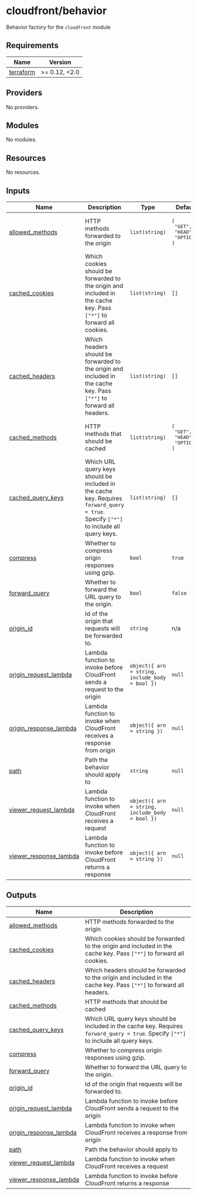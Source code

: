 # cloudfront/behavior

Behavior factory for the `cloudfront` module

<!-- BEGIN_TF_DOCS -->
## Requirements

| Name | Version |
|------|---------|
| <a name="requirement_terraform"></a> [terraform](#requirement\_terraform) | >= 0.12, <2.0 |

## Providers

No providers.

## Modules

No modules.

## Resources

No resources.

## Inputs

| Name | Description | Type | Default | Required |
|------|-------------|------|---------|:--------:|
| <a name="input_allowed_methods"></a> [allowed\_methods](#input\_allowed\_methods) | HTTP methods forwarded to the origin | `list(string)` | <pre>[<br>  "GET",<br>  "HEAD",<br>  "OPTIONS"<br>]</pre> | no |
| <a name="input_cached_cookies"></a> [cached\_cookies](#input\_cached\_cookies) | Which cookies should be forwarded to the origin and included in the cache key. Pass `["*"]` to forward all cookies. | `list(string)` | `[]` | no |
| <a name="input_cached_headers"></a> [cached\_headers](#input\_cached\_headers) | Which headers should be forwarded to the origin and included in the cache key. Pass `["*"]` to forward all headers. | `list(string)` | `[]` | no |
| <a name="input_cached_methods"></a> [cached\_methods](#input\_cached\_methods) | HTTP methods that should be cached | `list(string)` | <pre>[<br>  "GET",<br>  "HEAD",<br>  "OPTIONS"<br>]</pre> | no |
| <a name="input_cached_query_keys"></a> [cached\_query\_keys](#input\_cached\_query\_keys) | Which URL query keys should be included in the cache key. Requires `forward_query = true`. Specify `["*"]` to include all query keys. | `list(string)` | `[]` | no |
| <a name="input_compress"></a> [compress](#input\_compress) | Whether to compress origin responses using gzip. | `bool` | `true` | no |
| <a name="input_forward_query"></a> [forward\_query](#input\_forward\_query) | Whether to forward the URL query to the origin. | `bool` | `false` | no |
| <a name="input_origin_id"></a> [origin\_id](#input\_origin\_id) | Id of the origin that requests will be forwarded to. | `string` | n/a | yes |
| <a name="input_origin_request_lambda"></a> [origin\_request\_lambda](#input\_origin\_request\_lambda) | Lambda function to invoke before CloudFront sends a request to the origin | `object({ arn = string, include_body = bool })` | `null` | no |
| <a name="input_origin_response_lambda"></a> [origin\_response\_lambda](#input\_origin\_response\_lambda) | Lambda function to invoke when CloudFront receives a response from origin | `object({ arn = string })` | `null` | no |
| <a name="input_path"></a> [path](#input\_path) | Path the behavior should apply to | `string` | `null` | no |
| <a name="input_viewer_request_lambda"></a> [viewer\_request\_lambda](#input\_viewer\_request\_lambda) | Lambda function to invoke when CloudFront receives a request | `object({ arn = string, include_body = bool })` | `null` | no |
| <a name="input_viewer_response_lambda"></a> [viewer\_response\_lambda](#input\_viewer\_response\_lambda) | Lambda function to invoke before CloudFront returns a response | `object({ arn = string })` | `null` | no |

## Outputs

| Name | Description |
|------|-------------|
| <a name="output_allowed_methods"></a> [allowed\_methods](#output\_allowed\_methods) | HTTP methods forwarded to the origin |
| <a name="output_cached_cookies"></a> [cached\_cookies](#output\_cached\_cookies) | Which cookies should be forwarded to the origin and included in the cache key. Pass `["*"]` to forward all cookies. |
| <a name="output_cached_headers"></a> [cached\_headers](#output\_cached\_headers) | Which headers should be forwarded to the origin and included in the cache key. Pass `["*"]` to forward all headers. |
| <a name="output_cached_methods"></a> [cached\_methods](#output\_cached\_methods) | HTTP methods that should be cached |
| <a name="output_cached_query_keys"></a> [cached\_query\_keys](#output\_cached\_query\_keys) | Which URL query keys should be included in the cache key. Requires `forward_query = true`. Specify `["*"]` to include all query keys. |
| <a name="output_compress"></a> [compress](#output\_compress) | Whether to compress origin responses using gzip. |
| <a name="output_forward_query"></a> [forward\_query](#output\_forward\_query) | Whether to forward the URL query to the origin. |
| <a name="output_origin_id"></a> [origin\_id](#output\_origin\_id) | Id of the origin that requests will be forwarded to. |
| <a name="output_origin_request_lambda"></a> [origin\_request\_lambda](#output\_origin\_request\_lambda) | Lambda function to invoke before CloudFront sends a request to the origin |
| <a name="output_origin_response_lambda"></a> [origin\_response\_lambda](#output\_origin\_response\_lambda) | Lambda function to invoke when CloudFront receives a response from origin |
| <a name="output_path"></a> [path](#output\_path) | Path the behavior should apply to |
| <a name="output_viewer_request_lambda"></a> [viewer\_request\_lambda](#output\_viewer\_request\_lambda) | Lambda function to invoke when CloudFront receives a request |
| <a name="output_viewer_response_lambda"></a> [viewer\_response\_lambda](#output\_viewer\_response\_lambda) | Lambda function to invoke before CloudFront returns a response |
<!-- END_TF_DOCS -->
